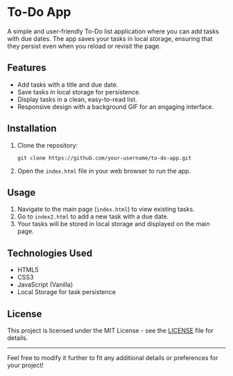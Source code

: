 # To-Do App

A simple and user-friendly To-Do list application where you can add tasks with due dates. The app saves your tasks in local storage, ensuring that they persist even when you reload or revisit the page. 

## Features

- Add tasks with a title and due date.
- Save tasks in local storage for persistence.
- Display tasks in a clean, easy-to-read list.
- Responsive design with a background GIF for an engaging interface.

## Installation

1. Clone the repository:
   ```
   git clone https://github.com/your-username/to-do-app.git
   ```

2. Open the `index.html` file in your web browser to run the app.

## Usage

1. Navigate to the main page (`index.html`) to view existing tasks.
2. Go to `index2.html` to add a new task with a due date.
3. Your tasks will be stored in local storage and displayed on the main page.

## Technologies Used

- HTML5
- CSS3
- JavaScript (Vanilla)
- Local Storage for task persistence

## License

This project is licensed under the MIT License - see the [LICENSE](LICENSE) file for details.

---

Feel free to modify it further to fit any additional details or preferences for your project!
